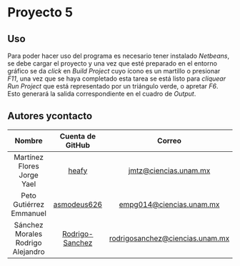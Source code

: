 # Proyecto 5

## Uso

Para poder hacer uso del programa es necesario tener instalado *Netbeans*, se debe cargar el proyecto y una vez que esté preparado en el entorno gráfico se da _click_ en *Build Project* cuyo ícono es un martillo o presionar _F11_, una vez que se haya completado esta tarea se está listo para _cliquear_ *Run Project* que está representado por un triángulo verde, o apretar _F6_. Esto generará la salida correspondiente en el cuadro de *Output*.

## Autores ycontacto 

|               Nombre              |                    Cuenta de GitHub                   |               Correo              |
|:---------------------------------:|:-----------------------------------------------------:|:---------------------------------:|
|     Martínez Flores Jorge Yael    |           [heafy](https://github.com/heafy)           |      <jmtz@ciencias.unam.mx>      |
|      Peto Gutiérrez Emmanuel      |     [asmodeus626](https://github.com/asmodeus626)     |     <empg014@ciencias.unam.mx>    |
| Sánchez Morales Rodrigo Alejandro | [Rodrigo-Sanchez](https://github.com/Rodrigo-Sanchez) | <rodrigosanchez@ciencias.unam.mx> |
